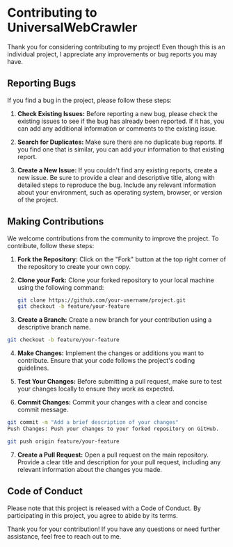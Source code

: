 

# Contributing to UniversalWebCrawler

Thank you for considering contributing to my project! Even though this is an individual project, I appreciate any improvements or bug reports you may have.



## Reporting Bugs

If you find a bug in the project, please follow these steps:

1. **Check Existing Issues:** Before reporting a new bug, please check the existing issues to see if the bug has already been reported. If it has, you can add any additional information or comments to the existing issue.

2. **Search for Duplicates:** Make sure there are no duplicate bug reports. If you find one that is similar, you can add your information to that existing report.

3. **Create a New Issue:** If you couldn't find any existing reports, create a new issue. Be sure to provide a clear and descriptive title, along with detailed steps to reproduce the bug. Include any relevant information about your environment, such as operating system, browser, or version of the project.

## Making Contributions

We welcome contributions from the community to improve the project. To contribute, follow these steps:

1. **Fork the Repository:** Click on the "Fork" button at the top right corner of the repository to create your own copy.

2. **Clone your Fork:** Clone your forked repository to your local machine using the following command:
   ```bash
   git clone https://github.com/your-username/project.git
   git checkout -b feature/your-feature

   ```


3. **Create a Branch:** Create a new branch for your contribution using a descriptive branch name.

```bash
git checkout -b feature/your-feature
```

4. **Make Changes:** Implement the changes or additions you want to contribute. Ensure that your code follows the project's coding guidelines.

5. **Test Your Changes:** Before submitting a pull request, make sure to test your changes locally to ensure they work as expected.

6. **Commit Changes:** Commit your changes with a clear and concise commit message.

```bash
git commit -m "Add a brief description of your changes"
Push Changes: Push your changes to your forked repository on GitHub.
```

```bash
git push origin feature/your-feature
``` 
7. **Create a Pull Request:** Open a pull request on the main repository. Provide a clear title and description for your pull request, including any relevant information about the changes you made.

## Code of Conduct
Please note that this project is released with a Code of Conduct. By participating in this project, you agree to abide by its terms.

Thank you for your contribution! If you have any questions or need further assistance, feel free to reach out to me.
